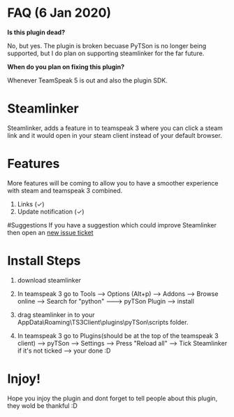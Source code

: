 # FAQ (6 Jan 2020)
 **Is this plugin dead?**
 
 No, but yes. The plugin is broken becuase PyTSon is no longer being supported, but I do plan on supporting steamlinker for the far future.

 **When do you plan on fixing this plugin?**
 
 Whenever TeamSpeak 5 is out and also the plugin SDK.
 



# Steamlinker
Steamlinker, adds a feature in to teamspeak 3 where you can click a steam link and it would open in your steam client instead of your default browser. 

# Features
More features will be coming to allow you to have a smoother experience with steam and teamspeak 3 combined.

1. Links (✓)
2. Update notification (✓)


#Suggestions
If you have a suggestion which could improve Steamlinker then open an [new issue ticket](https://github.com/Galtrox/Steamlinker/issues)


# Install Steps

1. download steamlinker

2. In teamspeak 3 go to Tools --> Options (Alt+p) --> Addons --> Browse online --> Search for "python" ---> pyTSon Plugin --> install 

3. drag steamlinker in to your AppData\Roaming\TS3Client\plugins\pyTSon\scripts folder.

4. In teamspeak 3 go to Plugins(should be at the top of the teamspeak 3 client) --> pyTSon --> Settings --> Press "Reload all" --> Tick Steamlinker if it's not ticked --> your done :D

# Injoy!
Hope you injoy the plugin and dont forget to tell people about this plugin, they wold be thankful :D
